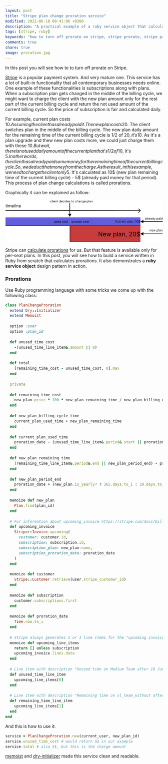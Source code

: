 ```yaml
---
layout: post
title: "Stripe plan change proration service"
modified: 2022-06-18 00:41:06 +0300
description: "A practical example of a ruby service object that calculates Stripe plan change proration."
tags: [stripe, ruby]
keywords: "how to turn off prorate on stripe, stripe prorate, stripe prorate subscription, stripe subscription prorate, prorate stripe"
comments: true
share: true
image: proration.jpg
---
```


In this post you will see how to to turn off prorate on Stripe.

[Stripe](https://stripe.com/) is a popular payment system. And very mature one. This service has
a lot of built-in functionality that all contemporary businesses needs online.
One example of these functionalities is subscriptions along with plans. When a subscription plan gets
changed in the middle of the billing cycle, we might want to charge the client with the new plan amount
only for the rest part of the current billing cycle and return the not used amount of the current billing cycle.
So the price of subscription is fair and calculated daily.

For example, current plan costs 10$. Assuming the client has already paid it.
The new plan costs 20$. The client switches plan in the middle of the billing cycle.
The new plan daily amount for the remaining time of the current billing cycle is 1/2 of 20$, it's 10$.
As it's a plan upgrade and thew new plan costs more, we could just charge them with these 10$.
But wait, there is not used daily amount of the current plan that's 1/2 of 10$, it's 5$. In other words,
the client has already paid some money for the remaining time of the current billing cycle.
So, we deduct that money from the charge.
As the result, in this example, we need to charge the client only 5$.
It's calculated as 10$ (new plan remaining time of the current billing cycle) - 5$ (already paid money for that period).
This process of plan change calculations is called prorations.

Graphically it can be explained as follow:

![Plan change proration](/images/plan-change.png)

Stripe can [calculate prorations](https://stripe.com/docs/billing/subscriptions/prorations) for us.
But that feature is available only for per-seat plans. In this post, you will see how to build a service
written in Ruby from scratch that calculates prorations. It also demonstrates a **ruby service object** design pattern in action.

### Prorations

Use Ruby programming language with some tricks we come up with the following class:

```ruby
class PlanChangeProration
  extend Dry::Initializer
  extend Memoist

  option :user
  option :plan_id

  def unused_time_cost
    -(unused_time_line_item&.amount || 0)
  end

  def total
    [remaining_time_cost - unused_time_cost, 0].max
  end

  private

  def remaining_time_cost
    new_plan.price * 100 * new_plan_remaining_time / new_plan_billing_cycle_time.to_f
  end

  def new_plan_billing_cycle_time
    current_plan_used_time + new_plan_remaining_time
  end

  def current_plan_used_time
    proration_date - (unused_time_line_item&.period&.start || proration_date)
  end

  def new_plan_remaining_time
    (remaining_time_line_item&.period&.end || new_plan_period_end) - proration_date
  end

  def new_plan_period_end
    proration_date + (new_plan.is_yearly? ? 365.days.to_i : 30.days.to_i)
  end

  memoize def new_plan
    Plan.find(plan_id)
  end

  # For information about upcoming_invoice https://stripe.com/docs/billing/subscriptions/prorations
  def upcoming_invoice
    Stripe::Invoice.upcoming(
      customer: customer.id,
      subscription: subscription.id,
      subscription_plan: new_plan.name,
      subscription_proration_date: proration_date
    )
  end

  memoize def customer
    Stripe::Customer.retrieve(user.stripe_customer_id)
  end

  memoize def subscription
    customer.subscriptions.first
  end

  memoize def proration_date
    Time.now.to_i
  end

  # Stripe always generates 2 or 3 line items for the "upcoming invoice"
  memoize def upcoming_line_items
    return [] unless subscription
    upcoming_invoice.lines.data
  end

  # Line item with description "Unused time on Medium Team after 16 Jun 2022" (Medium Team is current plan)
  def unused_time_line_item
    upcoming_line_items[0]
  end

  # Line item with description "Remaining time on xl_team_without after 16 Jun 2022" (xl_team_without is new plan)
  def remaining_time_line_item
    upcoming_line_items[1]
  end
end
```


And this is how to use it:

```ruby
service = PlanChangeProration.new(current_user, new_plan_id)
service.unused_time_cost # would return 5$ in our example
service.total # also 5$, but this is the charge amount
```

[memoist](https://github.com/matthewrudy/memoist) and [dry-initializer](https://dry-rb.org/gems/dry-initializer/3.0/)
made this service clean and readable.
